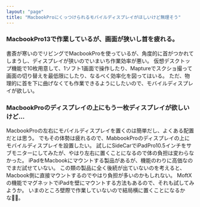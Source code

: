 ```yaml
---
layout: "page"
title: "MacbookProにくっつけられるモバイルディスプレイがほしいけど無理そう"
---
```

### MacbookPro13で作業しているが、画面が狭いし首を疲れる。
書斎が寒いのでリビングでMacbookProを使っているが、角度的に首がつかれてしまうし、ディスプレイが狭いのでいまいち作業効率が悪い。
仮想デスクトップ機能で10枚用意して、1ソフト1画面で操作したり、Maptureでスクショ撮って画面の切り替えを最低限にしたり、なるべく効率化を図ってはいる。
ただ、物理的に首を下に曲げなくても作業できるようにしたいので、モバイルディスプレイが欲しい。

### MacbookProのディスプレイの上にもう一枚ディスプレイが欲しいけど…
MacbookProの左右にモバイルディスプレイを置くのは簡単だし、よくある配置だとは思う。
でもその体勢は疲れるので、MabbookProのディスプレイの上にモバイルディスプレイを設置したい。
試しにSideCarでiPadPro10.5インチをサブモニターにしてみたが、やはり左右に置くことになるので体の負担は変わらなかった。
iPadをMacbookにマウントする製品があるが、機能のわりに高価なのでまだ試せていない。
この類の製品に全く後続が出ていないのを考えると、Macbook側に直接マウントするのでやはり負担が多いのかもしれない。
MoftXの機能でマグネットでiPadを壁にマウントする方法もあるので、それも試してみようか。
いまのところ壁際で作業していないので結局横に置くことになるかな。
